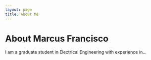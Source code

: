 ```yaml
---
layout: page
title: About Me
---
```


# About Marcus Francisco
I am a graduate student in Electrical Engineering with experience in...
